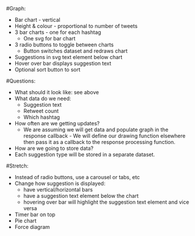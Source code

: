 #Graph:
 * Bar chart - vertical
 * Height & colour - proportional to number of tweets
 * 3 bar charts - one for each hashtag 
    * One svg for bar chart
 * 3 radio buttons to toggle between charts
    * Button switches dataset and redraws chart
 * Suggestions in svg text element below chart
 * Hover over bar displays suggestion text
 * Optional sort button to sort 
 
#Questions:
 * What should it look like: see above
 * What data do we need:
    * Suggestion text
    * Retweet count
    * Which hashtag
 * How often are we getting updates?
    * We are assuming we will get data and populate graph in the response callback - We will define our drawing function elsewhere then pass it as a callback to the response processing function.
 * How are we going to store data?
  * Each suggestion type will be stored in a separate dataset.
 
#Stretch:
 * Instead of radio buttons, use a carousel or tabs, etc
 * Change how suggestion is displayed:
    * have vertical/horizontal bars
    * have a suggestion text element below the chart
    * hovering over bar will highlight the suggestion text element and vice versa
 * Timer bar on top
 * Pie chart
 * Force diagram
